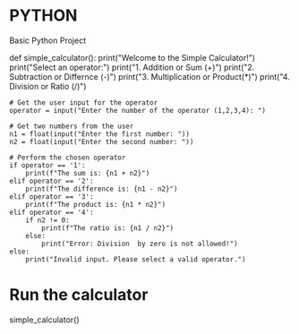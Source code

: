 # PYTHON
Basic Python Project

def simple_calculator():
    print("Welcome to the Simple Calculator!")
    print("Select an operator:")
    print("1. Addition or Sum (+)")
    print("2. Subtraction or Differnce (-)")
    print("3. Multiplication  or Product(*)")
    print("4. Division or Ratio (/)")
    
    # Get the user input for the operator 
    operator = input("Enter the number of the operator (1,2,3,4): ")
    
    # Get two numbers from the user
    n1 = float(input("Enter the first number: "))
    n2 = float(input("Enter the second number: "))
    
    # Perform the chosen operator
    if operator == '1':
        print(f"The sum is: {n1 + n2}")
    elif operator == '2':
        print(f"The difference is: {n1 - n2}")
    elif operator == '3':
        print(f"The product is: {n1 * n2}")
    elif operator == '4':
        if n2 != 0:
            print(f"The ratio is: {n1 / n2}")
        else:
            print("Error: Division  by zero is not allowed!")
    else:
        print("Invalid input. Please select a valid operator.")
    
# Run the calculator
simple_calculator()
